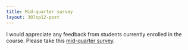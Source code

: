 ```yaml
---
title: Mid-quarter survey
layout: 307sp12-post
---
```


I would appreciate any feedback from students currently enrolled in the course. Please take this [mid-quarter survey][1].

[1]: https://catalyst.uw.edu/webq/survey/grigg/165483
